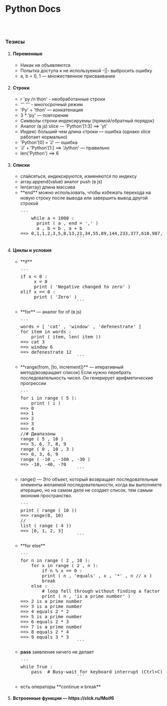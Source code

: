 
<h1>Python Docs</h1>
<br>
<br>

<h3>Тезисы</h2>
    <ol>
        <li>
            <h4>Переменные </h4>
                 <ul>
                    <li>Никак не объявляются</li>
                    <li>Попытка доступа к не используемой -||- выбросить ошибку</li>
                    <li>a, b = 0, 1 –– множественное присваивание</li>
                 </ul>
        </li>
        <li>
            <h4>Строки </h4>
                 <ul>
                    <li>r 'py /n thon' - необработанные строки</li>
                    <li>''' ''' - многосрочный режим</li>
                    <li>'Py' + 'thon' –– конкатенация</li>
                    <li>3 * 'py' –– повторение</li>
                    <li>Символы строки индексируемы (прямой/обратный порядок)</li>
                    <li>Аналог (в js) slice –– 'Python'[1:3] ==> 'yt'</li>
                    <li>Индекс больший чем длина строки –– ошибка (однако slice работает нормально)</li>
                    <li>'Python'[0] = 'J' –– ошибка</li>
                    <li>'J' + 'Python'[1:] ==> 'Jython' –– правильно</li>
                    <li>len('Python') ==> 6</li>
                 </ul>
        </li>
        <li>
            <h4>Списки </h4>
                 <ul>
                    <li>слайсяться, индексируются, изменяются по индексу</li>
                    <li>array.append(value) аналог push (в js)</li>
                    <li>len(array) длина массива</li>
                    <li>**end** можно использовать, чтобы избежать перехода на новую строку после вывода или завершить вывод другой строкой<pre>```
    while a < 1000 :
      print ( a , end = ',' )
      a , b = b , a + b
==> 0,1,1,2,3,5,8,13,21,34,55,89,144,233,377,610,987,
                     ```</pre></li>
                 </ul>
        </li>
        <li>
            <h4>Циклы и условия </h4>
                 <ul>
                    <li>**if** <pre>```
if x < 0 :
     x = 0
     print ( 'Negative changed to zero' )
elif x == 0 :
     print ( 'Zero' )
                     ```</pre></li>
                     <li>**for** –– аналог for of (в js)<pre>```
words = [ 'cat' , 'window' , 'defenestrate' ]
for item in words :
    print ( item, len( item ))
==> cat 3
==> window 6
==> defenestrate 12
                     ```</pre></li>
                     <li>**range(from, [to, increment])** –– итеративный метод(возвращает список) Если нужно перебрать последовательность чисел. Он генерирует арифметические прогрессии<pre>```
for i in range ( 5 ):
    print ( i )
==> 0
==> 1
==> 2
==> 3
==> 4
//# Диапазоны
range ( 5 , 10 )
==> 5, 6, 7, 8, 9
range ( 0 , 10 , 3 )
==> 0, 3, 6, 9
range ( -10 , -100 , -30 )
==> -10, -40, -70
                     ```</pre></li>
                     <li>range() –– Это объект, который возвращает последовательные элементы желаемой последовательности, когда вы выполняете итерацию, но на самом деле не создает список, тем самым экономя пространство.<pre>```
print ( range ( 10 ))
==> range(0, 10)
//
list ( range ( 4 ))
==> [0, 1, 2, 3]
                     ```</pre></li>
                     <li>**for else**<pre>```
for n in range ( 2 , 10 ):
    for x in range ( 2 , n ):
        if n % x == 0 :
        print ( n , 'equals' , x , '*' , n // x )
        break
    else :
        # loop fell through without finding a factor
        print ( n , 'is a prime number' )
==> 2 is a prime number
==> 3 is a prime number
==> 4 equals 2 * 2
==> 5 is a prime number
==> 6 equals 2 * 3
==> 7 is a prime number
==> 8 equals 2 * 4
==> 9 equals 3 * 3
                     ```</pre></li>
                     <li><b>pass</b> заявление ничего не делает<pre>```
while True :
    pass  # Busy-wait for keyboard interrupt (Ctrl+C)
                     ```</pre></li>
                     <li>есть операторы **continue и break**</li>
                 </ul>
        </li>
        <li>
            <h4>Встроенные функции –– <a>https://clck.ru/Moif6</a></h4>
        </li>
    </ol>
